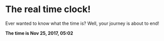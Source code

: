 # The real time clock!

Ever wanted to know what the time is? Well, your journey is about to end!

**The time is Nov 25, 2017, 05:02**